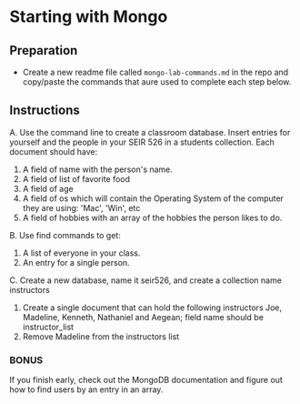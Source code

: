 # Starting with Mongo

## Preparation

- Create a new readme file called `mongo-lab-commands.md` in the repo and copy/paste the commands that aure used to complete each step below.

## Instructions

A. Use the command line to create a classroom database. Insert entries for yourself and the people in your SEIR 526 in a students collection. Each document should have:

1. A field of name with the person's name.
2. A field of list of favorite food
3. A field of age
3. A field of os which will contain the Operating System of the computer they are using: 'Mac', 'Win', etc
4. A field of hobbies with an array of the hobbies the person likes to do.

B. Use find commands to get:

1. A list of everyone in your class.
2. An entry for a single person.

C. Create a new database, name it seir526, and create a collection name instructors

1. Create a single document that can hold the following instructors Joe, Madeline, Kenneth, Nathaniel and Aegean; field name should be instructor_list
2. Remove Madeline from the instructors list

### BONUS

If you finish early, check out the MongoDB documentation and figure out how to find users by an entry in an array.
